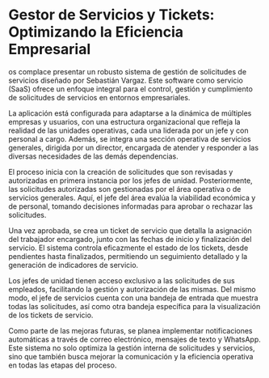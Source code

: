 # Gestor de Servicios y Tickets: Optimizando la Eficiencia Empresarial

os complace presentar un robusto sistema de gestión de solicitudes de servicios diseñado por Sebastián Vargaz. Este software como servicio (SaaS) ofrece un enfoque integral para el control, gestión y cumplimiento de solicitudes de servicios en entornos empresariales.

La aplicación está configurada para adaptarse a la dinámica de múltiples empresas y usuarios, con una estructura organizacional que refleja la realidad de las unidades operativas, cada una liderada por un jefe y con personal a cargo. Además, se integra una sección operativa de servicios generales, dirigida por un director, encargada de atender y responder a las diversas necesidades de las demás dependencias.

El proceso inicia con la creación de solicitudes que son revisadas y autorizadas en primera instancia por los jefes de unidad. Posteriormente, las solicitudes autorizadas son gestionadas por el área operativa o de servicios generales. Aquí, el jefe del área evalúa la viabilidad económica y de personal, tomando decisiones informadas para aprobar o rechazar las solicitudes.

Una vez aprobada, se crea un ticket de servicio que detalla la asignación del trabajador encargado, junto con las fechas de inicio y finalización del servicio. El sistema controla eficazmente el estado de los tickets, desde pendientes hasta finalizados, permitiendo un seguimiento detallado y la generación de indicadores de servicio.

Los jefes de unidad tienen acceso exclusivo a las solicitudes de sus empleados, facilitando la gestión y autorización de las mismas. Del mismo modo, el jefe de servicios cuenta con una bandeja de entrada que muestra todas las solicitudes, así como otra bandeja específica para la visualización de los tickets de servicio.

Como parte de las mejoras futuras, se planea implementar notificaciones automáticas a través de correo electrónico, mensajes de texto y WhatsApp. Este sistema no solo optimiza la gestión interna de solicitudes y servicios, sino que también busca mejorar la comunicación y la eficiencia operativa en todas las etapas del proceso.

